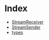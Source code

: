 # Index

* [StreamReceiver](StreamReceiver.md) 
* [StreamSender](StreamSender.md) 
* [types](types.md) 
